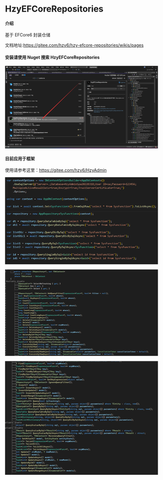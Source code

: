 # HzyEFCoreRepositories

#### 介绍
基于 EFCore6 封装仓储

文档地址:https://gitee.com/hzy6/hzy-efcore-repositories/wikis/pages

#### 安装请使用 Nuget 搜索 HzyEFCoreRepositories
![输入图片说明](doc/image3.png)

#### 目前应用于框架

使用请参考这里：https://gitee.com/hzy6/HzyAdmin

![输入图片说明](doc/image2.png)

![输入图片说明](doc/image.png)

![输入图片说明](doc/image1.png)
